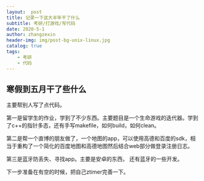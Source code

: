 ```yaml
---
layout:  post
title: 记录一下这大半年干了什么
subtitle: 考研/打游戏/写代码
date: 2020-5-1
author: zhangzexin
header-img: img/post-bg-unix-linux.jpg
catalog: true
tags:
    - 考研
    - 代码
---
```


## 寒假到五月干了些什么
主要帮别人写了点代码。

第一是留学生的作业，学到了不少东西。主要题目是一个生命游戏的迭代器。学到了c++的指针多态，还有手写makefile，如何build，如何clean。

第二是帮一个直博的朋友做了，一个地图的app，可以使用高德和百度的sdk，相当于重构了一个简化的百度地图和高德地图然后结合web部分做登录注册日志。

第三是蓝牙防丢失、寻找app。主要是安卓的东西， 还有蓝牙的一些开发。

下一步准备在有空的时候，把自己ztimer完善一下。
